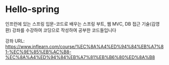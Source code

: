 # Hello-spring

인프런에 있는 스프링 입문-코드로 배우는 스프링 부트, 웹 MVC, DB 접근 기술(김영환) 강좌를 수강하여 코딩으로 작성하여 공부한 코드들입니다

강좌 URL: https://www.inflearn.com/course/%EC%8A%A4%ED%94%84%EB%A7%81-%EC%9E%85%EB%AC%B8-%EC%8A%A4%ED%94%84%EB%A7%81%EB%B6%80%ED%8A%B8
